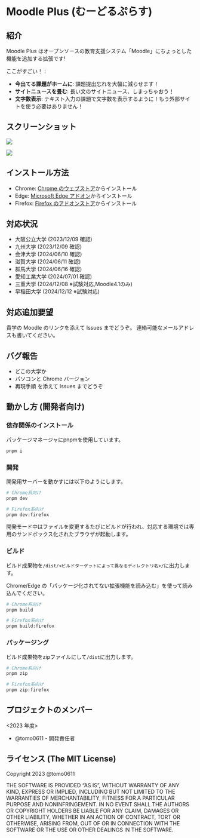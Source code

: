 # Moodle Plus (むーどるぷらす)

## 紹介

Moodle Plus はオープンソースの教育支援システム「Moodle」にちょっとした機能を追加する拡張です!

ここがすごい！ :

- **今出てる課題がホームに**: 課題提出忘れを大幅に減らせます！
- **サイトニュースを畳む**: 長い文のサイトニュース、しまっちゃおう！
- **文字数表示**: テキスト入力の課題で文字数を表示するように！もう外部サイトを使う必要はありません！

## スクリーンショット

![](./screenshots/screenshot_01.png)

![](./screenshots/screenshot_02.png)

## インストール方法

- Chrome: [Chrome のウェブストア](https://chromewebstore.google.com/detail/moodle-plus/nncecmfhijadiddmmnajjaemlpnknplh)からインストール
- Edge: [Microsoft Edge アドオン](https://microsoftedge.microsoft.com/addons/detail/odiokdoddkknajccbiclcbfjpbjijlhc)からインストール
- Firefox: [Firefox のアドオンストア](https://addons.mozilla.org/ja/firefox/addon/moodle-plus/)からインストール

## 対応状況

- 大阪公立大学 (2023/12/09 確認)
- 九州大学 (2023/12/09 確認)
- 会津大学 (2024/06/10 確認)
- 滋賀大学 (2024/06/11 確認)
- 群馬大学 (2024/06/16 確認)
- 愛知工業大学 (2024/07/01 確認)
- 三重大学 (2024/12/08 ※試験対応,Moodle4.1のみ)
- 早稲田大学 (2024/12/12 ※試験対応)

## 対応追加要望

貴学の Moodle のリンクを添えて Issues までどうぞ。
連絡可能なメールアドレスも書いてください。

## バグ報告

- どこの大学か
- パソコンと Chrome バージョン
- 再現手順
  を添えて Issues までどうぞ

## 動かし方 (開発者向け)

### 依存関係のインストール

パッケージマネージャにpnpmを使用しています。

```bash
pnpm i
```

### 開発

開発用サーバーを動かすには以下のようにします。

```bash
# Chrome系向け
pnpm dev

# Firefox系向け
pnpm dev:firefox
```

開発モード中はファイルを変更するたびにビルドが行われ、対応する環境では専用のサンドボックス化されたブラウザが起動します。

### ビルド

ビルド成果物を`/dist/<ビルドターゲットによって異なるディレクトリ名>/`に出力します。

Chrome/Edge の「パッケージ化されてない拡張機能を読み込む」を使って読み込んでください。

```bash
# Chrome系向け
pnpm build

# Firefox系向け
pnpm build:firefox
```

### パッケージング

ビルド成果物をzipファイルにして`/dist`に出力します。

```bash
# Chrome系向け
pnpm zip

# Firefox系向け
pnpm zip:firefox
```

## プロジェクトのメンバー

<2023 年度>

- @tomo0611 - 開発責任者

## ライセンス (The MIT License)

Copyright 2023 @tomo0611

THE SOFTWARE IS PROVIDED “AS IS”, WITHOUT WARRANTY OF ANY KIND, EXPRESS OR IMPLIED, INCLUDING BUT NOT LIMITED TO THE WARRANTIES OF MERCHANTABILITY, FITNESS FOR A PARTICULAR PURPOSE AND NONINFRINGEMENT. IN NO EVENT SHALL THE AUTHORS OR COPYRIGHT HOLDERS BE LIABLE FOR ANY CLAIM, DAMAGES OR OTHER LIABILITY, WHETHER IN AN ACTION OF CONTRACT, TORT OR OTHERWISE, ARISING FROM, OUT OF OR IN CONNECTION WITH THE SOFTWARE OR THE USE OR OTHER DEALINGS IN THE SOFTWARE.
